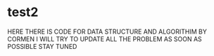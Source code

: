 # test2
HERE THERE IS CODE FOR DATA STRUCTURE AND ALGORITHIM BY CORMEN I WILL TRY TO UPDATE ALL THE PROBLEM AS SOON AS POSSIBLE STAY TUNED
